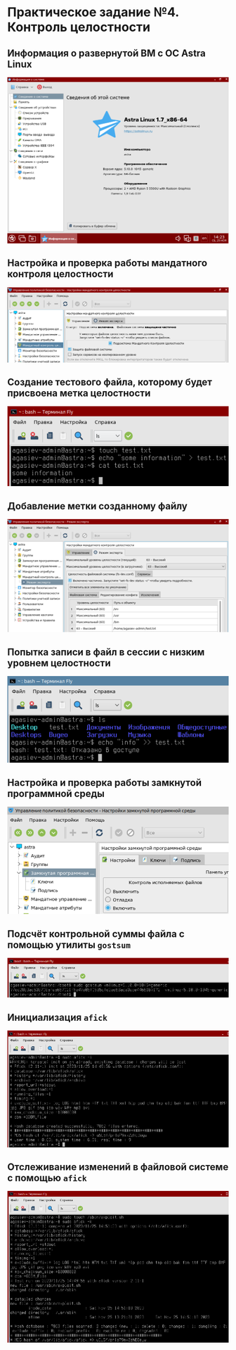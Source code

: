 # Практическое задание №4. Контроль целостности

## Информация о развернутой ВМ с ОС Astra Linux

![](screenshots/os-info.png)

## Настройка и проверка работы мандатного контроля целостности

![](screenshots/mic-check.png)

## Создание тестового файла, которому будет присвоена метка целостности

![](screenshots/create-test-file.png)

## Добавление метки созданному файлу

![](screenshots/add-label-to-file.png)

## Попытка записи в файл в сессии с низким уровнем целостности

![](screenshots/try-to-write.png)

## Настройка и проверка работы замкнутой программной среды

![](screenshots/closed-enviroment.png)

## Подсчёт контрольной суммы файла с помощью утилиты `gostsum`

![](screenshots/gostsum.png)

## Инициализация `afick`

![](screenshots/afick-1.png)

## Отслеживание изменений в файловой системе с помощью `afick`

![](screenshots/afick-2.png)
